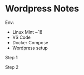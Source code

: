 # Wordpress Notes

Env:

 - Linux Mint ~18
 - VS Code
 - Docker Compose 
 - Wordpress setup 


Step 1


Step 2



<!--stackedit_data:
eyJoaXN0b3J5IjpbLTM4NzA0MjczNl19
-->